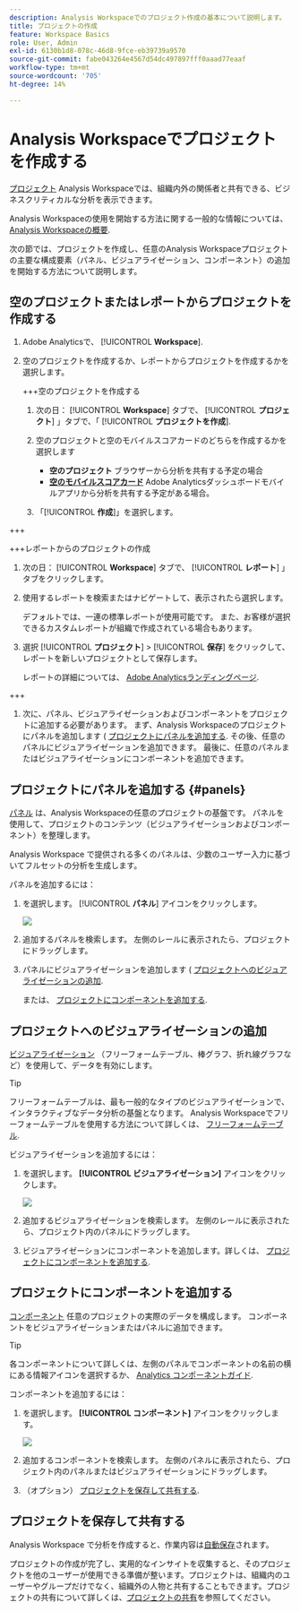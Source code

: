 ```yaml
---
description: Analysis Workspaceでのプロジェクト作成の基本について説明します。
title: プロジェクトの作成
feature: Workspace Basics
role: User, Admin
exl-id: 6130b1d8-078c-46d8-9fce-eb39739a9570
source-git-commit: fabe043264e4567d54dc497897fff0aaad77eaaf
workflow-type: tm+mt
source-wordcount: '705'
ht-degree: 14%

---
```


# Analysis Workspaceでプロジェクトを作成する

[プロジェクト](/help/analyze/analysis-workspace/build-workspace-project/freeform-overview.md) Analysis Workspaceでは、組織内外の関係者と共有できる、ビジネスクリティカルな分析を表示できます。

Analysis Workspaceの使用を開始する方法に関する一般的な情報については、 [Analysis Workspaceの概要](/help/analyze/analysis-workspace/home.md).

次の節では、プロジェクトを作成し、任意のAnalysis Workspaceプロジェクトの主要な構成要素（パネル、ビジュアライゼーション、コンポーネント）の追加を開始する方法について説明します。

## 空のプロジェクトまたはレポートからプロジェクトを作成する

1. Adobe Analyticsで、 [!UICONTROL **Workspace**].

1. 空のプロジェクトを作成するか、レポートからプロジェクトを作成するかを選択します。

   +++空のプロジェクトを作成する

   1. 次の日： [!UICONTROL **Workspace**] タブで、 [!UICONTROL **プロジェクト**] 」タブで、「 [!UICONTROL **プロジェクトを作成**].

   1. 空のプロジェクトと空のモバイルスコアカードのどちらを作成するかを選択します

      * **空のプロジェクト** ブラウザーから分析を共有する予定の場合
      * [**空のモバイルスコアカード**](/help/analyze/mobile-app/curator.md) Adobe Analyticsダッシュボードモバイルアプリから分析を共有する予定がある場合。

   1. 「[!UICONTROL **作成**]」を選択します。

+++

   +++レポートからのプロジェクトの作成

   1. 次の日： [!UICONTROL **Workspace**] タブで、 [!UICONTROL **レポート**] 」タブをクリックします。

   1. 使用するレポートを検索またはナビゲートして、表示されたら選択します。

      デフォルトでは、一連の標準レポートが使用可能です。 また、お客様が選択できるカスタムレポートが組織で作成されている場合もあります。

   1. 選択 [!UICONTROL **プロジェクト**] > [!UICONTROL **保存**] をクリックして、レポートを新しいプロジェクトとして保存します。

      レポートの詳細については、 [Adobe Analyticsランディングページ](/help/analyze/landing.md).

+++

1. 次に、パネル、ビジュアライゼーションおよびコンポーネントをプロジェクトに追加する必要があります。 まず、Analysis Workspaceのプロジェクトにパネルを追加します ( [プロジェクトにパネルを追加する](#add-panels-to-the-project). その後、任意のパネルにビジュアライゼーションを追加できます。 最後に、任意のパネルまたはビジュアライゼーションにコンポーネントを追加できます。

## プロジェクトにパネルを追加する {#panels}

[パネル](https://experienceleague.adobe.com/docs/analytics/analyze/analysis-workspace/panels/panels.html?lang=ja) は、Analysis Workspaceの任意のプロジェクトの基盤です。 パネルを使用して、プロジェクトのコンテンツ（ビジュアライゼーションおよびコンポーネント）を整理します。

Analysis Workspace で提供される多くのパネルは、少数のユーザー入力に基づいてフルセットの分析を生成します。

パネルを追加するには：

1. を選択します。 [!UICONTROL **パネル**] アイコンをクリックします。

   ![](assets/build-panels.png)

1. 追加するパネルを検索します。 左側のレールに表示されたら、プロジェクトにドラッグします。

1. パネルにビジュアライゼーションを追加します ( [プロジェクトへのビジュアライゼーションの追加](#add-visualizations-to-the-project).

   または、 [プロジェクトにコンポーネントを追加する](#add-components-to-the-project).

## プロジェクトへのビジュアライゼーションの追加

[ビジュアライゼーション](https://experienceleague.adobe.com/docs/analytics/analyze/analysis-workspace/visualizations/freeform-analysis-visualizations.html?lang=ja) （フリーフォームテーブル、棒グラフ、折れ線グラフなど）を使用して、データを有効にします。

>[!TIP]
>
>フリーフォームテーブルは、最も一般的なタイプのビジュアライゼーションで、インタラクティブなデータ分析の基盤となります。 Analysis Workspaceでフリーフォームテーブルを使用する方法について詳しくは、 [フリーフォームテーブル](/help/analyze/analysis-workspace/visualizations/freeform-table/freeform-table.md).

ビジュアライゼーションを追加するには：

1. を選択します。 **[!UICONTROL ビジュアライゼーション]** アイコンをクリックします。

   ![](assets/build-visualizations.png)

1. 追加するビジュアライゼーションを検索します。 左側のレールに表示されたら、プロジェクト内のパネルにドラッグします。

1. ビジュアライゼーションにコンポーネントを追加します。詳しくは、 [プロジェクトにコンポーネントを追加する](#add-components-to-the-project).

## プロジェクトにコンポーネントを追加する

[コンポーネント](/help/analyze/analysis-workspace/components/analysis-workspace-components.md) 任意のプロジェクトの実際のデータを構成します。 コンポーネントをビジュアライゼーションまたはパネルに追加できます。

>[!TIP]
>
>各コンポーネントについて詳しくは、左側のパネルでコンポーネントの名前の横にある情報アイコンを選択するか、 [Analytics コンポーネントガイド](/help/components/home.md).

コンポーネントを追加するには：

1. を選択します。 **[!UICONTROL コンポーネント]** アイコンをクリックします。

   ![](assets/build-components.png)

1. 追加するコンポーネントを検索します。 左側のパネルに表示されたら、プロジェクト内のパネルまたはビジュアライゼーションにドラッグします。

1. （オプション） [プロジェクトを保存して共有する](#save-and-share-the-project).

## プロジェクトを保存して共有する

Analysis Workspace で分析を作成すると、作業内容は[自動保存](/help/analyze/analysis-workspace/build-workspace-project/save-projects.md)されます。

プロジェクトの作成が完了し、実用的なインサイトを収集すると、そのプロジェクトを他のユーザーが使用できる準備が整います。プロジェクトは、組織内のユーザーやグループだけでなく、組織外の人物と共有することもできます。プロジェクトの共有について詳しくは、[プロジェクトの共有](/help/analyze/analysis-workspace/curate-share/share-projects.md)を参照してください。
